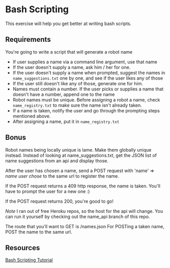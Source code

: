 # Bash Scripting

This exercise will help you get better at writing bash scripts.

## Requirements

You're going to write a script that will generate a robot name

* If user supplies a name via a command line argument, use that name
* If the user doesn't supply a name, ask him / her for one.
* If the user doesn't supply a name when prompted, suggest the names in
  `name_suggestions.txt` one by one, and see if the user likes any of
those
* If the user still doesn't like any of those, generate one for him.
* Names must contain a number. If the user picks or supplies a name that
  doesn't have a number, append one to the name
* Robot names must be unique. Before assigning a robot a name, check
  `name_registry.txt` to make sure the name isn't already taken.
* If a name is taken, notify the user and go through the prompting steps
  mentioned above.
* After assigning a name, put it in `name_registry.txt`

## Bonus

Robot names being locally unique is lame. Make them globally unique
instead. Instead of looking at name_suggestions.txt, get the JSON list
of name suggestions from an api and display those.

After the user has chosen a name, send a POST request with 'name' =>
_name user chose_ to the same url to
register the name. 

If the POST request returns a 409 http response, the name is taken.
You'll have to prompt the user for a new one :) 

If the POST request returns 200, you're good to go!

_Note_ I ran out of free Heroku repos, so the host for the api will change.
You can run it yourself by checking out the name_api branch of this
repo.

The route that you'll want to GET is /names.json
For POSTing a taken name, POST the name to the same url.

## Resources

[Bash Scripting
Tutorial](http://linuxconfig.org/bash-scripting-tutorial)

